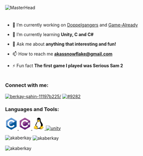 ![MasterHead](https://i.ibb.co/Hhqzm6X/testbanner.png) 
<h1 align="center"></h1>

- 🔭 I’m currently working on [Doppelgangers](https://sezg.itch.io/doppelgangers) and [Game-Already](https://github.com/akaberkay/Game-Already)

- 🌱 I’m currently learning **Unity, C and C#**

- 💬 Ask me about **anything that interesting and fun!**

- 📫 How to reach me **akassnowflake@gmail.com**

- ⚡ Fun fact **The first game I played was Serious Sam 2**
<h1 align="center"></h1>

<h3 align="left">Connect with me:</h3>
<p align="left">
<a href="https://linkedin.com/in/berkay-şahin-11197b225/" target="blank"><img align="center" src="https://raw.githubusercontent.com/rahuldkjain/github-profile-readme-generator/master/src/images/icons/Social/linked-in-alt.svg" alt="berkay-şahin-11197b225/" height="30" width="40" /></a>
<a href="https://discord.gg/#9282" target="blank"><img align="center" src="https://raw.githubusercontent.com/rahuldkjain/github-profile-readme-generator/master/src/images/icons/Social/discord.svg" alt="#9282" height="30" width="40" /></a>
</p>

<h3 align="left">Languages and Tools:</h3>
<p align="left"> <a href="https://www.cprogramming.com/" target="_blank" rel="noreferrer"> <img src="https://raw.githubusercontent.com/devicons/devicon/master/icons/c/c-original.svg" alt="c" width="40" height="40"/> </a> <a href="https://www.w3schools.com/cs/" target="_blank" rel="noreferrer"> <img src="https://raw.githubusercontent.com/devicons/devicon/master/icons/csharp/csharp-original.svg" alt="csharp" width="40" height="40"/> </a> <a href="https://www.linux.org/" target="_blank" rel="noreferrer"> <img src="https://raw.githubusercontent.com/devicons/devicon/master/icons/linux/linux-original.svg" alt="linux" width="40" height="40"/> </a> <a href="https://unity.com/" target="_blank" rel="noreferrer"> <img src="https://www.vectorlogo.zone/logos/unity3d/unity3d-icon.svg" alt="unity" width="40" height="40"/> </a> </p>

<p><img align="left" src="https://github-readme-stats.vercel.app/api/top-langs?username=akaberkay&show_icons=true&theme=dark&title_color=b6e8f7&text_color=b6e8f7&hide_border=true&locale=en&layout=compact" alt="akaberkay" /></p>

<p>&nbsp;<img align="center" src="https://github-readme-stats.vercel.app/api?username=akaberkay&show_icons=true&theme=dark&title_color=b6e8f7&text_color=b6e8f7&bg_color=000000&hide_border=true&locale=en" alt="akaberkay" /></p>

<p><img align="center" src="https://github-readme-streak-stats.herokuapp.com/?user=akaberkay&theme=dark" alt="akaberkay" /></p>

